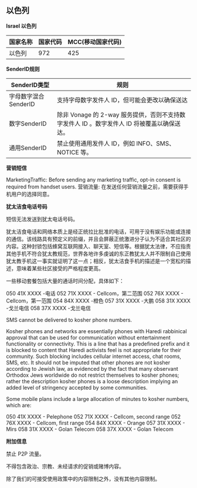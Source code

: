 ## 以色列

__Israel  以色列__

| 国家名称 | 国家代码 | MCC(移动国家代码) |
|------|------|-------------|
| 以色列  | 972  | 425         |

__SenderID规则__

| SenderID类型     | 规则                                                        |
|----------------|-----------------------------------------------------------|
| 字母数字混合SenderID | 支持字母数字发件人 ID，但可能会更改以确保送达                                  |
| 数字SenderID     | 除非 Vonage 的 2-way 服务提供，否则不支持数字发件人 ID 。数字发件人 ID 将被覆盖以确保送达。 |
| 通用SenderID     | 禁止使用通用发件人 ID，例如 INFO、SMS、NOTICE 等。                        |


__营销短信__

MarketingTraffic: Before sending any marketing traffic, opt-in consent is required from handset users.
营销流量: 在发送任何营销流量之前，需要获得手机用户的选择同意。

__犹太洁食电话号码__

短信无法发送到犹太电话号码。

犹太洁食电话和网络本质上是经正统拉比批准的电话，可用于没有娱乐功能或连接的通信。该线路具有预定义的前缀，并且会屏蔽正统激进分子认为不适合其社区的内容。这种封锁包括蜂窝互联网接入、聊天室、短信等。根据犹太法律，不应指责其他手机不符合犹太教规范，世界各地许多虔诚的东正教犹太人并不限制自己使用犹太教手机这一事实就证明了这一点；相反，犹太洁食手机的描述是一个宽松的描述，意味着某些社区接受的严格程度更高。

一些移动套餐包括大量的通话时间分配，具体如下：

050 41X XXXX -电话
052 71X XXXX - Cellcom，第二范围
052 76X XXXX - Cellcom，第一范围
054 84X XXXX -橙色
057 31X XXXX -大鹏
058 31X XXXX -戈兰电信
058 37X XXXX -戈兰电信

SMS cannot be delivered to kosher phone numbers.

Kosher phones and networks are essentially phones with Haredi rabbinical approval that can be used for communication without entertainment functionality or connectivity. This is a line that has a predefined prefix and it is blocked to content that Haredi activists feel is not appropriate for their community. Such blocking includes cellular internet access, chat rooms, SMS, etc. It should not be imputed that other phones are not kosher according to Jewish law, as evidenced by the fact that many observant Orthodox Jews worldwide do not restrict themselves to kosher phones; rather the description kosher phones is a loose description implying an added level of stringency accepted by some communities.

Some mobile plans include a large allocation of minutes to kosher numbers, which are:

050 41X XXXX - Pelephone
052 71X XXXX - Cellcom, second range
052 76X XXXX - Cellcom, first range
054 84X XXXX - Orange
057 31X XXXX - Mirs
058 31X XXXX - Golan Telecom
058 37X XXXX - Golan Telecom

__附加信息__

禁止 P2P 流量。

不得包含政治、宗教、未经请求的促销或赌博内容。

除了我们的可接受使用政策中的内容限制之外，没有其他内容限制。

